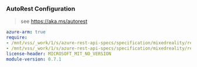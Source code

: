 ### AutoRest Configuration

> see https://aka.ms/autorest

``` yaml
azure-arm: true
require:
- /mnt/vss/_work/1/s/azure-rest-api-specs/specification/mixedreality/resource-manager/readme.md
- /mnt/vss/_work/1/s/azure-rest-api-specs/specification/mixedreality/resource-manager/readme.go.md
license-header: MICROSOFT_MIT_NO_VERSION
module-version: 0.7.1

```
